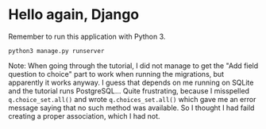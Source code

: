 # Hello again, Django
Remember to run this application with Python 3.

`python3 manage.py runserver`

Note: When going through the tutorial, I did not manage to get the "Add field question to choice" part to work when running the migrations, but apparently it works anyway. I guess that depends on me running on SQLite and the tutorial runs PostgreSQL... Quite frustrating, because I misspelled `q.choice_set.all()` and wrote `q.choices_set.all()` which gave me an error message saying that no such method was available. So I thought I had faild creating a proper association, which I had not.
